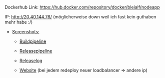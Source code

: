Dockerhub Link: https://hub.docker.com/repository/docker/bleialf/nodeapp

IP: http://20.40.144.76/ (möglicherweise down weil ich fast kein guthaben mehr habe :/)

- [Screenshots:](Screenshots)

  - [Buildpipeline](Screenshots/BuildPipeline.PNG)  
  - [Releasepipeline](Screenshots/ReleasePipeline.PNG)  
  - [Releaselog](Screenshots/CreateLog.PNG)  

  - [Website](Screenshots/WebSite.PNG) (bei jedem redeploy neuer loadbalancer => andere ip)
